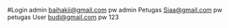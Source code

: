 #Login
admin
baihakii@gmail.com pw admin
Petugas
Siaa@gmail.com pw petugas
User
budi@gmail.com pw 123


